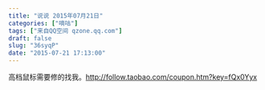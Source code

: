 ```yaml
---
title: "说说 2015年07月21日"
categories: ["嘀咕"]
tags: ["来自QQ空间 qzone.qq.com"]
draft: false
slug: "36syqP"
date: "2015-07-21 17:13:00"
---
```


高档鼠标需要修的找我。http://follow.taobao.com/coupon.htm?key=fQx0Yyx 
